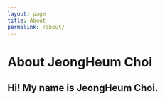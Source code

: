 ```yaml
---
layout: page
title: About
permalink: /about/
---
```

# About JeongHeum Choi

## Hi! My name is JeongHeum Choi.
